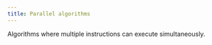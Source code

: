 ```yaml
---
title: Parallel algorithms
---
```


Algorithms where multiple instructions can execute simultaneously.